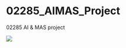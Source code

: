 # 02285_AIMAS_Project
02285 AI &amp; MAS project

![](https://github.com/Uabanur/02285_AIMAS_Project/workflows/tests/badge.svg)
